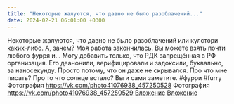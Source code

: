 ```yaml
---
title: "Некоторые жалуются, что давно не было разоблачений..."
date: 2024-02-21 06:01:00 +0300
---
```


Некоторые жалуются, что давно не было разоблачений или кулстори каких-либо.
А, зачем? Моя работа закончилась. Вы можете взять почти любого фурря и...
Могу добавить только, что РДК запрещённая в РФ организация. Его деанонили, верифицировали и задоксили, буквально, за наносекунду. Просто потому, что он даже не скрывался.
Про что мне писать? Про то что солнце встало? Вы и сами заметите.
#фурри #furry
Фотография
<a class="vk-attach" href="https://vk.com/photo41076938_457250528">https://vk.com/photo41076938_457250528</a>
Фотография
<a class="vk-attach" href="https://vk.com/photo41076938_457250529">https://vk.com/photo41076938_457250529</a>
<a class="vk-attach" href="https://vk.com/photo41076938_457250528">Вложение</a>
<a class="vk-attach" href="https://vk.com/photo41076938_457250529">Вложение</a>
